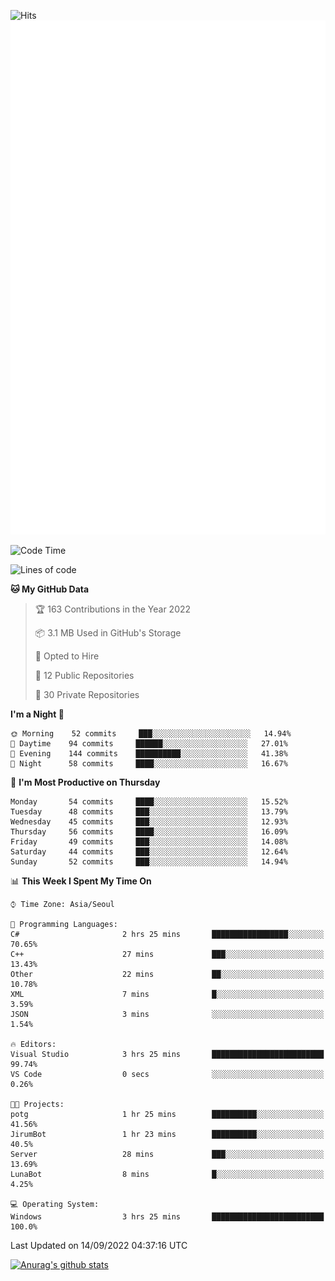 ![Hits](https://hits.seeyoufarm.com/api/count/incr/badge.svg?url=https%3A%2F%2Fgithub.com%2Fkokose1234&count_bg=%2379C83D&title_bg=%23555555&icon=apple.svg&icon_color=%23E7E7E7&title=hits&edge_flat=false)
<br/>
![Metrics](https://github.com/kokose1234/kokose1234/blob/main/github-metrics.svg)

<!--START_SECTION:waka-->
![Code Time](http://img.shields.io/badge/Code%20Time-688%20hrs%209%20mins-blue)

![Lines of code](https://img.shields.io/badge/From%20Hello%20World%20I%27ve%20Written-937%20Thousand%20lines%20of%20code-blue)

**🐱 My GitHub Data** 

> 🏆 163 Contributions in the Year 2022
 > 
> 📦 3.1 MB Used in GitHub's Storage 
 > 
> 💼 Opted to Hire
 > 
> 📜 12 Public Repositories 
 > 
> 🔑 30 Private Repositories  
 > 
**I'm a Night 🦉** 

```text
🌞 Morning    52 commits     ███░░░░░░░░░░░░░░░░░░░░░░   14.94% 
🌆 Daytime    94 commits     ██████░░░░░░░░░░░░░░░░░░░   27.01% 
🌃 Evening    144 commits    ██████████░░░░░░░░░░░░░░░   41.38% 
🌙 Night      58 commits     ████░░░░░░░░░░░░░░░░░░░░░   16.67%

```
📅 **I'm Most Productive on Thursday** 

```text
Monday       54 commits     ████░░░░░░░░░░░░░░░░░░░░░   15.52% 
Tuesday      48 commits     ███░░░░░░░░░░░░░░░░░░░░░░   13.79% 
Wednesday    45 commits     ███░░░░░░░░░░░░░░░░░░░░░░   12.93% 
Thursday     56 commits     ████░░░░░░░░░░░░░░░░░░░░░   16.09% 
Friday       49 commits     ███░░░░░░░░░░░░░░░░░░░░░░   14.08% 
Saturday     44 commits     ███░░░░░░░░░░░░░░░░░░░░░░   12.64% 
Sunday       52 commits     ███░░░░░░░░░░░░░░░░░░░░░░   14.94%

```


📊 **This Week I Spent My Time On** 

```text
⌚︎ Time Zone: Asia/Seoul

💬 Programming Languages: 
C#                       2 hrs 25 mins       █████████████████░░░░░░░░   70.65% 
C++                      27 mins             ███░░░░░░░░░░░░░░░░░░░░░░   13.43% 
Other                    22 mins             ██░░░░░░░░░░░░░░░░░░░░░░░   10.78% 
XML                      7 mins              █░░░░░░░░░░░░░░░░░░░░░░░░   3.59% 
JSON                     3 mins              ░░░░░░░░░░░░░░░░░░░░░░░░░   1.54%

🔥 Editors: 
Visual Studio            3 hrs 25 mins       █████████████████████████   99.74% 
VS Code                  0 secs              ░░░░░░░░░░░░░░░░░░░░░░░░░   0.26%

🐱‍💻 Projects: 
potg                     1 hr 25 mins        ██████████░░░░░░░░░░░░░░░   41.56% 
JirumBot                 1 hr 23 mins        ██████████░░░░░░░░░░░░░░░   40.5% 
Server                   28 mins             ███░░░░░░░░░░░░░░░░░░░░░░   13.69% 
LunaBot                  8 mins              █░░░░░░░░░░░░░░░░░░░░░░░░   4.25%

💻 Operating System: 
Windows                  3 hrs 25 mins       █████████████████████████   100.0%

```


 Last Updated on 14/09/2022 04:37:16 UTC
<!--END_SECTION:waka-->

[![Anurag's github stats](https://github-readme-stats.vercel.app/api?username=kokose1234&theme=dracula)](https://github.com/anuraghazra/github-readme-stats)



	
